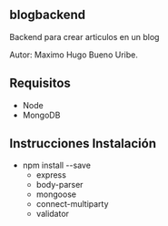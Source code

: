 ## blogbackend
 Backend para crear articulos en un blog

 Autor: Maximo Hugo Bueno Uribe.

## Requisitos
 - Node
 - MongoDB

## Instrucciones Instalación
 -  npm install --save
    - express
    - body-parser
    - mongoose
    - connect-multiparty
    - validator
